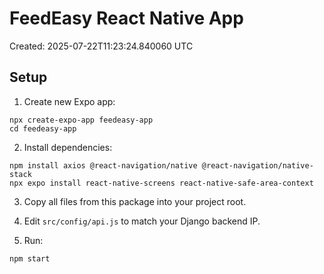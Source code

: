 # FeedEasy React Native App

Created: 2025-07-22T11:23:24.840060 UTC

## Setup

1. Create new Expo app:
```
npx create-expo-app feedeasy-app
cd feedeasy-app
```

2. Install dependencies:
```
npm install axios @react-navigation/native @react-navigation/native-stack
npx expo install react-native-screens react-native-safe-area-context
```

3. Copy all files from this package into your project root.

4. Edit `src/config/api.js` to match your Django backend IP.

5. Run:
```
npm start
```
